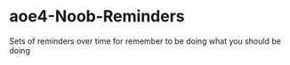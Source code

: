 # aoe4-Noob-Reminders
Sets of reminders over time for remember to be doing what you should be doing
